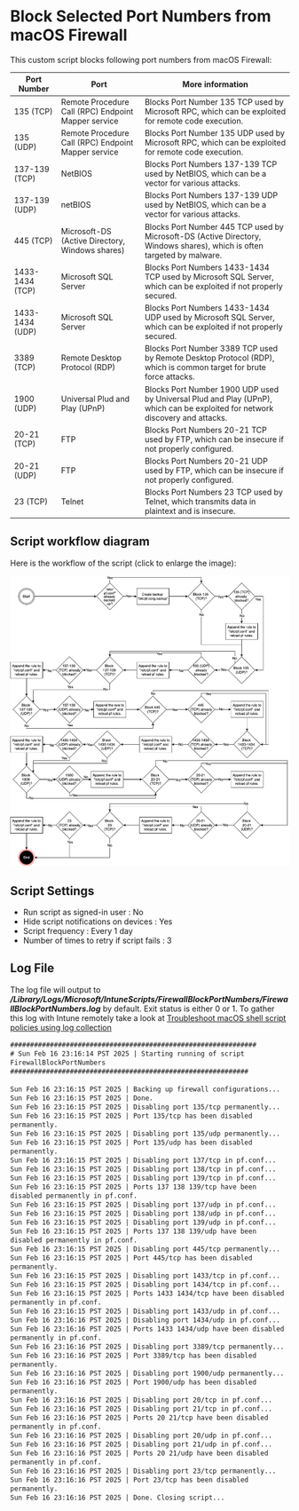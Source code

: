# Block Selected Port Numbers from macOS Firewall
This custom script blocks following port numbers from macOS Firewall:

 Port Number| Port | More information |
| -------- | ------- | -------- |
| 135 (TCP) | Remote Procedure Call (RPC) Endpoint Mapper service | Blocks Port Number 135 TCP used by Microsoft RPC, which can be exploited for remote code execution. |
| 135 (UDP) | Remote Procedure Call (RPC) Endpoint Mapper service | Blocks Port Number 135 UDP used by Microsoft RPC, which can be exploited for remote code execution. |
| 137-139 (TCP) | NetBIOS| Blocks Port Numbers 137-139 TCP used by NetBIOS, which can be a vector for various attacks. |
| 137-139 (UDP) | netBIOS | Blocks Port Numbers 137-139 UDP used by NetBIOS, which can be a vector for various attacks. |
| 445 (TCP) | Microsoft-DS (Active Directory, Windows shares)| Blocks Port Number 445 TCP used by Microsoft-DS (Active Directory, Windows shares), which is often targeted by malware. |
| 1433-1434 (TCP) | Microsoft SQL Server | Blocks Port Numbers 1433-1434 TCP used by Microsoft SQL Server, which can be exploited if not properly secured. |
| 1433-1434 (UDP) | Microsoft SQL Server | Blocks Port Numbers 1433-1434 UDP used by Microsoft SQL Server, which can be exploited if not properly secured. |
| 3389 (TCP) | Remote Desktop Protocol (RDP) | Blocks Port Number 3389 TCP used by Remote Desktop Protocol (RDP), which is common target for brute force attacks. |
| 1900 (UDP) | Universal Plud and Play (UPnP)| Blocks Port Number 1900 UDP used by Universal Plud and Play (UPnP), which can be exploited for network discovery and attacks. |
| 20-21 (TCP) | FTP | Blocks Port Numbers 20-21 TCP used by FTP, which can be insecure if not properly configured. |
| 20-21 (UDP) | FTP | Blocks Port Numbers 20-21 UDP used by FTP, which can be insecure if not properly configured. |
| 23 (TCP) | Telnet | Blocks Port Numbers 23 TCP used by Telnet, which transmits data in plaintext and is insecure. |

## Script workflow diagram

Here is the workflow of the script (click to enlarge the image):
 
![Getting Started](Diagram.png)

 
## Script Settings

- Run script as signed-in user : No
- Hide script notifications on devices : Yes
- Script frequency : Every 1 day
- Number of times to retry if script fails : 3

## Log File

The log file will output to ***/Library/Logs/Microsoft/IntuneScripts/FirewallBlockPortNumbers/FirewallBlockPortNumbers.log*** by default. Exit status is either 0 or 1. To gather this log with Intune remotely take a look at  [Troubleshoot macOS shell script policies using log collection](https://docs.microsoft.com/en-us/mem/intune/apps/macos-shell-scripts#troubleshoot-macos-shell-script-policies-using-log-collection)

```
##############################################################
# Sun Feb 16 23:16:14 PST 2025 | Starting running of script FirewallBlockPortNumbers
############################################################

Sun Feb 16 23:16:15 PST 2025 | Backing up firewall configurations...
Sun Feb 16 23:16:15 PST 2025 | Done.
Sun Feb 16 23:16:15 PST 2025 | Disabling port 135/tcp permanently...
Sun Feb 16 23:16:15 PST 2025 | Port 135/tcp has been disabled permanently.
Sun Feb 16 23:16:15 PST 2025 | Disabling port 135/udp permanently...
Sun Feb 16 23:16:15 PST 2025 | Port 135/udp has been disabled permanently.
Sun Feb 16 23:16:15 PST 2025 | Disabling port 137/tcp in pf.conf...
Sun Feb 16 23:16:15 PST 2025 | Disabling port 138/tcp in pf.conf...
Sun Feb 16 23:16:15 PST 2025 | Disabling port 139/tcp in pf.conf...
Sun Feb 16 23:16:15 PST 2025 | Ports 137 138 139/tcp have been disabled permanently in pf.conf.
Sun Feb 16 23:16:15 PST 2025 | Disabling port 137/udp in pf.conf...
Sun Feb 16 23:16:15 PST 2025 | Disabling port 138/udp in pf.conf...
Sun Feb 16 23:16:15 PST 2025 | Disabling port 139/udp in pf.conf...
Sun Feb 16 23:16:15 PST 2025 | Ports 137 138 139/udp have been disabled permanently in pf.conf.
Sun Feb 16 23:16:15 PST 2025 | Disabling port 445/tcp permanently...
Sun Feb 16 23:16:15 PST 2025 | Port 445/tcp has been disabled permanently.
Sun Feb 16 23:16:15 PST 2025 | Disabling port 1433/tcp in pf.conf...
Sun Feb 16 23:16:15 PST 2025 | Disabling port 1434/tcp in pf.conf...
Sun Feb 16 23:16:15 PST 2025 | Ports 1433 1434/tcp have been disabled permanently in pf.conf.
Sun Feb 16 23:16:15 PST 2025 | Disabling port 1433/udp in pf.conf...
Sun Feb 16 23:16:16 PST 2025 | Disabling port 1434/udp in pf.conf...
Sun Feb 16 23:16:16 PST 2025 | Ports 1433 1434/udp have been disabled permanently in pf.conf.
Sun Feb 16 23:16:16 PST 2025 | Disabling port 3389/tcp permanently...
Sun Feb 16 23:16:16 PST 2025 | Port 3389/tcp has been disabled permanently.
Sun Feb 16 23:16:16 PST 2025 | Disabling port 1900/udp permanently...
Sun Feb 16 23:16:16 PST 2025 | Port 1900/udp has been disabled permanently.
Sun Feb 16 23:16:16 PST 2025 | Disabling port 20/tcp in pf.conf...
Sun Feb 16 23:16:16 PST 2025 | Disabling port 21/tcp in pf.conf...
Sun Feb 16 23:16:16 PST 2025 | Ports 20 21/tcp have been disabled permanently in pf.conf.
Sun Feb 16 23:16:16 PST 2025 | Disabling port 20/udp in pf.conf...
Sun Feb 16 23:16:16 PST 2025 | Disabling port 21/udp in pf.conf...
Sun Feb 16 23:16:16 PST 2025 | Ports 20 21/udp have been disabled permanently in pf.conf.
Sun Feb 16 23:16:16 PST 2025 | Disabling port 23/tcp permanently...
Sun Feb 16 23:16:16 PST 2025 | Port 23/tcp has been disabled permanently.
Sun Feb 16 23:16:16 PST 2025 | Done. Closing script...
```

